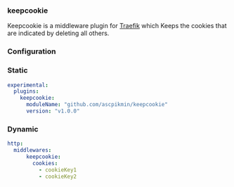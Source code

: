 ### keepcookie
Keepcookie is a middleware plugin for [Traefik](https://github.com/traefik/traefik) which Keeps the cookies that are indicated by deleting all others.

### Configuration

### Static

```yaml
experimental:
  plugins:
    keepcookie:
      moduleName: "github.com/ascpikmin/keepcookie"
      version: "v1.0.0"
```

### Dynamic

```yaml
http:
  middlewares:
      keepcookie:
        cookies:
          - cookieKey1
          - cookieKey2
```
